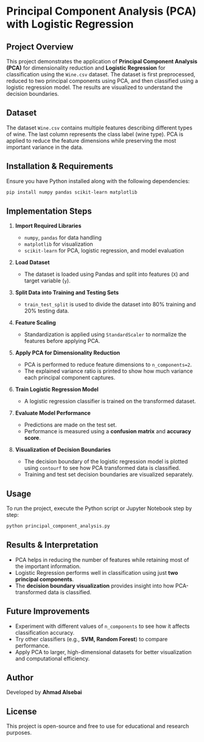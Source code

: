 # Principal Component Analysis (PCA) with Logistic Regression

## Project Overview
This project demonstrates the application of **Principal Component Analysis (PCA)** for dimensionality reduction and **Logistic Regression** for classification using the `Wine.csv` dataset. The dataset is first preprocessed, reduced to two principal components using PCA, and then classified using a logistic regression model. The results are visualized to understand the decision boundaries.

## Dataset
The dataset `Wine.csv` contains multiple features describing different types of wine. The last column represents the class label (wine type). PCA is applied to reduce the feature dimensions while preserving the most important variance in the data.

## Installation & Requirements
Ensure you have Python installed along with the following dependencies:

```bash
pip install numpy pandas scikit-learn matplotlib
```

## Implementation Steps
1. **Import Required Libraries**
   - `numpy`, `pandas` for data handling
   - `matplotlib` for visualization
   - `scikit-learn` for PCA, logistic regression, and model evaluation

2. **Load Dataset**
   - The dataset is loaded using Pandas and split into features (`X`) and target variable (`y`).

3. **Split Data into Training and Testing Sets**
   - `train_test_split` is used to divide the dataset into 80% training and 20% testing data.

4. **Feature Scaling**
   - Standardization is applied using `StandardScaler` to normalize the features before applying PCA.

5. **Apply PCA for Dimensionality Reduction**
   - PCA is performed to reduce feature dimensions to `n_components=2`.
   - The explained variance ratio is printed to show how much variance each principal component captures.

6. **Train Logistic Regression Model**
   - A logistic regression classifier is trained on the transformed dataset.

7. **Evaluate Model Performance**
   - Predictions are made on the test set.
   - Performance is measured using a **confusion matrix** and **accuracy score**.

8. **Visualization of Decision Boundaries**
   - The decision boundary of the logistic regression model is plotted using `contourf` to see how PCA transformed data is classified.
   - Training and test set decision boundaries are visualized separately.

## Usage
To run the project, execute the Python script or Jupyter Notebook step by step:

```bash
python principal_component_analysis.py
```

## Results & Interpretation
- PCA helps in reducing the number of features while retaining most of the important information.
- Logistic Regression performs well in classification using just **two principal components**.
- The **decision boundary visualization** provides insight into how PCA-transformed data is classified.

## Future Improvements
- Experiment with different values of `n_components` to see how it affects classification accuracy.
- Try other classifiers (e.g., **SVM, Random Forest**) to compare performance.
- Apply PCA to larger, high-dimensional datasets for better visualization and computational efficiency.

## Author
Developed by **Ahmad Alsebai**

## License
This project is open-source and free to use for educational and research purposes.

